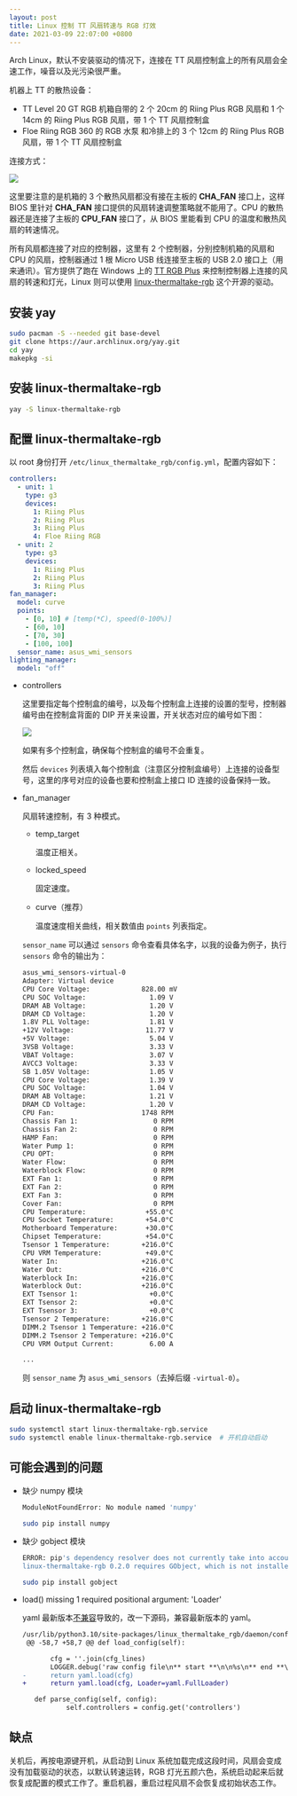 ```yaml
---
layout: post
title: Linux 控制 TT 风扇转速与 RGB 灯效
date: 2021-03-09 22:07:00 +0800
---
```


Arch Linux，默认不安装驱动的情况下，连接在 TT 风扇控制盒上的所有风扇会全速工作，噪音以及光污染很严重。

机器上 TT 的散热设备：

- TT Level 20 GT RGB 机箱自带的 2 个 20cm 的 Riing Plus RGB 风扇和 1 个 14cm 的 Riing Plus RGB 风扇，带 1 个 TT 风扇控制盒
- Floe Riing RGB 360 的 RGB 水泵 和冷排上的 3 个 12cm 的 Riing Plus RGB 风扇，带 1 个 TT 风扇控制盒

连接方式：

![](/assets/2021-03-09-chassis-tt-rgb-fan-linux-driver-device-link-ilustration.png)

这里要注意的是机箱的 3 个散热风扇都没有接在主板的 **CHA_FAN** 接口上，这样 BIOS 里针对 **CHA_FAN** 接口提供的风扇转速调整策略就不能用了。CPU 的散热器还是连接了主板的 **CPU_FAN** 接口了，从 BIOS 里能看到 CPU 的温度和散热风扇的转速情况。

所有风扇都连接了对应的控制器，这里有 2 个控制器，分别控制机箱的风扇和 CPU 的风扇，控制器通过 1 根 Micro USB 线连接至主板的 USB 2.0 接口上（用来通讯）。官方提供了跑在 Windows 上的 [TT RGB Plus](https://ttrgbplus.thermaltake.com/cn/) 来控制控制器上连接的风扇的转速和灯光，Linux 则可以使用 [linux-thermaltake-rgb](https://github.com/chestm007/linux_thermaltake_riing) 这个开源的驱动。

## 安装 yay

```bash
sudo pacman -S --needed git base-devel
git clone https://aur.archlinux.org/yay.git
cd yay
makepkg -si
```

## 安装 linux-thermaltake-rgb

```bash
yay -S linux-thermaltake-rgb
```

## 配置 linux-thermaltake-rgb

以 root 身份打开 `/etc/linux_thermaltake_rgb/config.yml`，配置内容如下：

```yaml
controllers:
  - unit: 1
    type: g3
    devices:
      1: Riing Plus
      2: Riing Plus
      3: Riing Plus
      4: Floe Riing RGB
  - unit: 2
    type: g3
    devices:
      1: Riing Plus
      2: Riing Plus
      3: Riing Plus
fan_manager:
  model: curve
  points:
    - [0, 10] # [temp(*C), speed(0-100%)]
    - [60, 10]
    - [70, 30]
    - [100, 100]
  sensor_name: asus_wmi_sensors
lighting_manager:
  model: "off"
```

- controllers

  这里要指定每个控制盒的编号，以及每个控制盒上连接的设置的型号，控制器编号由在控制盒背面的 DIP 开关来设置，开关状态对应的编号如下图：

  ![](/assets/2021-03-09-chassis-tt-rgb-fan-linux-driver-controller-dip-number.png)

  如果有多个控制盒，确保每个控制盒的编号不会重复。

  然后 `devices` 列表填入每个控制盒（注意区分控制盒编号）上连接的设备型号，这里的序号对应的设备也要和控制盒上接口 ID 连接的设备保持一致。

- fan_manager

  风扇转速控制，有 3 种模式。

  - temp_target

    温度正相关。

  - locked_speed

    固定速度。

  - curve（推荐）

    温度速度相关曲线，相关数值由 `points` 列表指定。

  `sensor_name` 可以通过 `sensors` 命令查看具体名字，以我的设备为例子，执行 `sensors` 命令的输出为：

  ```bash
  asus_wmi_sensors-virtual-0
  Adapter: Virtual device
  CPU Core Voltage:             828.00 mV 
  CPU SOC Voltage:                1.09 V  
  DRAM AB Voltage:                1.20 V  
  DRAM CD Voltage:                1.20 V  
  1.8V PLL Voltage:               1.81 V  
  +12V Voltage:                  11.77 V  
  +5V Voltage:                    5.04 V  
  3VSB Voltage:                   3.33 V  
  VBAT Voltage:                   3.07 V  
  AVCC3 Voltage:                  3.33 V  
  SB 1.05V Voltage:               1.05 V  
  CPU Core Voltage:               1.39 V  
  CPU SOC Voltage:                1.04 V  
  DRAM AB Voltage:                1.21 V  
  DRAM CD Voltage:                1.20 V  
  CPU Fan:                      1748 RPM
  Chassis Fan 1:                   0 RPM
  Chassis Fan 2:                   0 RPM
  HAMP Fan:                        0 RPM
  Water Pump 1:                    0 RPM
  CPU OPT:                         0 RPM
  Water Flow:                      0 RPM
  Waterblock Flow:                 0 RPM
  EXT Fan 1:                       0 RPM
  EXT Fan 2:                       0 RPM
  EXT Fan 3:                       0 RPM
  Cover Fan:                       0 RPM
  CPU Temperature:               +55.0°C  
  CPU Socket Temperature:        +54.0°C  
  Motherboard Temperature:       +30.0°C  
  Chipset Temperature:           +54.0°C  
  Tsensor 1 Temperature:        +216.0°C  
  CPU VRM Temperature:           +49.0°C  
  Water In:                     +216.0°C  
  Water Out:                    +216.0°C  
  Waterblock In:                +216.0°C  
  Waterblock Out:               +216.0°C  
  EXT Tsensor 1:                  +0.0°C  
  EXT Tsensor 2:                  +0.0°C  
  EXT Tsensor 3:                  +0.0°C  
  Tsensor 2 Temperature:        +216.0°C  
  DIMM.2 Tsensor 1 Temperature: +216.0°C  
  DIMM.2 Tsensor 2 Temperature: +216.0°C  
  CPU VRM Output Current:         6.00 A

  ...
  ```

  则 `sensor_name` 为 `asus_wmi_sensors`（去掉后缀 `-virtual-0`）。

## 启动 linux-thermaltake-rgb

```bash
sudo systemctl start linux-thermaltake-rgb.service
sudo systemctl enable linux-thermaltake-rgb.service  # 开机自动启动
```

## 可能会遇到的问题

- 缺少 numpy 模块

  ```bash
  ModuleNotFoundError: No module named 'numpy'
  ```

  ```bash
  sudo pip install numpy
  ```

- 缺少 gobject 模块

  ```bash
  ERROR: pip's dependency resolver does not currently take into account all the packages that are installed. This behaviour is the source of the following dependency conflicts.
  linux-thermaltake-rgb 0.2.0 requires GObject, which is not installed.
  ```

  ```bash
  sudo pip install gobject
  ```

- load() missing 1 required positional argument: 'Loader'

  yaml 最新版本[不兼容](https://github.com/chestm007/linux_thermaltake_riing/pull/53/files)导致的，改一下源码，兼容最新版本的 yaml。

  ```diff
  /usr/lib/python3.10/site-packages/linux_thermaltake_rgb/daemon/config.py
   @@ -58,7 +58,7 @@ def load_config(self):

         cfg = ''.join(cfg_lines)
         LOGGER.debug('raw config file\n** start **\n\n%s\n** end **\n', cfg)
  -      return yaml.load(cfg)
  +      return yaml.load(cfg, Loader=yaml.FullLoader)

     def parse_config(self, config):
             self.controllers = config.get('controllers')
  ```

## 缺点

关机后，再按电源键开机，从启动到 Linux 系统加载完成这段时间，风扇会变成没有加载驱动的状态，以默认转速运转，RGB 灯光五颜六色，系统启动起来后就恢复成配置的模式工作了。重启机器，重启过程风扇不会恢复成初始状态工作。
